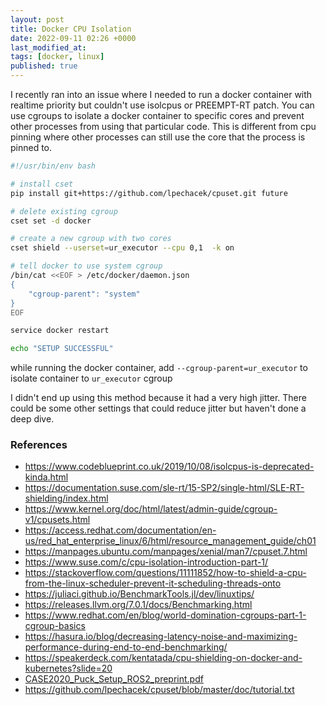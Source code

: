 ```yaml
---
layout: post
title: Docker CPU Isolation
date: 2022-09-11 02:26 +0000
last_modified_at: 
tags: [docker, linux]
published: true
---
```


I recently ran into an issue where I needed to run a docker container with realtime
priority but couldn't use isolcpus or PREEMPT-RT patch. You can use cgroups to isolate
a docker container to specific cores and prevent other processes from using that particular code.
This is different from cpu pinning where other processes can still use the core that the
process is pinned to. 


```bash
#!/usr/bin/env bash

# install cset
pip install git+https://github.com/lpechacek/cpuset.git future

# delete existing cgroup
cset set -d docker

# create a new cgroup with two cores
cset shield --userset=ur_executor --cpu 0,1  -k on

# tell docker to use system cgroup
/bin/cat <<EOF > /etc/docker/daemon.json
{
    "cgroup-parent": "system"
}
EOF

service docker restart

echo "SETUP SUCCESSFUL"
```

while running the docker container, add `--cgroup-parent=ur_executor` to isolate container
to `ur_executor` cgroup


I didn't end up using this method because it had a very high jitter. There could be some other
settings that could reduce jitter but haven't done a deep dive.

### References
- https://www.codeblueprint.co.uk/2019/10/08/isolcpus-is-deprecated-kinda.html
- https://documentation.suse.com/sle-rt/15-SP2/single-html/SLE-RT-shielding/index.html
- https://www.kernel.org/doc/html/latest/admin-guide/cgroup-v1/cpusets.html
- https://access.redhat.com/documentation/en-us/red_hat_enterprise_linux/6/html/resource_management_guide/ch01
- https://manpages.ubuntu.com/manpages/xenial/man7/cpuset.7.html
- https://www.suse.com/c/cpu-isolation-introduction-part-1/
- https://stackoverflow.com/questions/11111852/how-to-shield-a-cpu-from-the-linux-scheduler-prevent-it-scheduling-threads-onto
- https://juliaci.github.io/BenchmarkTools.jl/dev/linuxtips/
- https://releases.llvm.org/7.0.1/docs/Benchmarking.html
- https://www.redhat.com/en/blog/world-domination-cgroups-part-1-cgroup-basics
- https://hasura.io/blog/decreasing-latency-noise-and-maximizing-performance-during-end-to-end-benchmarking/
- https://speakerdeck.com/kentatada/cpu-shielding-on-docker-and-kubernetes?slide=20
- [CASE2020_Puck_Setup_ROS2_preprint.pdf](https://www.researchgate.net/publication/344842072_Distributed_and_Synchronized_Setup_towards_Real-Time_Robotic_Control_using_ROS2_on_Linux)
- https://github.com/lpechacek/cpuset/blob/master/doc/tutorial.txt
